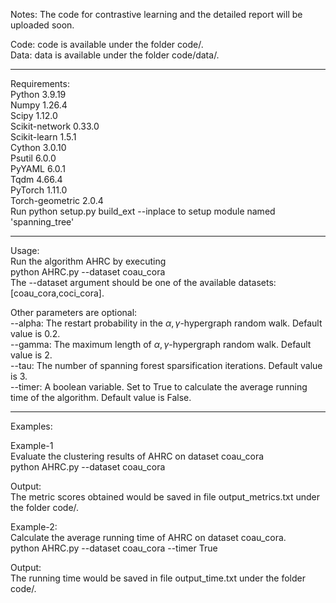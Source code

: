 <meta name="robots" content="noindex">

Notes: The code for contrastive learning and the detailed report will be uploaded soon.<br/>

Code: code is available under the folder code/.<br/>
Data: data is available under the folder code/data/.<br/>

----------------------------------------------
Requirements:<br/>
Python 3.9.19<br/>
Numpy 1.26.4<br/>
Scipy 1.12.0<br/>
Scikit-network 0.33.0<br/>
Scikit-learn 1.5.1<br/>
Cython 3.0.10<br/>
Psutil 6.0.0<br/>
PyYAML 6.0.1<br/>
Tqdm 4.66.4<br/>
PyTorch 1.11.0<br/>
Torch-geometric 2.0.4<br/>
Run python setup.py build_ext --inplace to setup module named 'spanning_tree'<br/>

----------------------------------------------
Usage:<br/>
Run the algorithm AHRC by executing<br/>
python AHRC.py --dataset coau_cora<br/>
The --dataset argument should be one of the available datasets: [coau_cora,coci_cora].<br/>

Other parameters are optional:<br/>
--alpha: The restart probability in the $\alpha, \gamma$-hypergraph random walk. Default value is 0.2.<br/>
--gamma: The maximum length of $\alpha, \gamma$-hypergraph random walk. Default value is 2.<br/>
--tau: The number of spanning forest sparsification iterations. Default value is 3.<br/>
--timer: A boolean variable. Set to True to calculate the average running time of the algorithm. Default value is False.<br/>

----------------------------------------------
Examples:<br/>

Example-1<br/>
Evaluate the clustering results of AHRC on dataset coau_cora<br/>
python AHRC.py --dataset coau_cora<br/>

Output:<br/>
The metric scores obtained would be saved in file output_metrics.txt under the folder code/.<br/>

Example-2:<br/>
Calculate the average running time of AHRC on dataset coau_cora.<br/>
python AHRC.py --dataset coau_cora --timer True<br/>

Output:<br/>
The running time would be saved in file output_time.txt under the folder code/.<br/>
